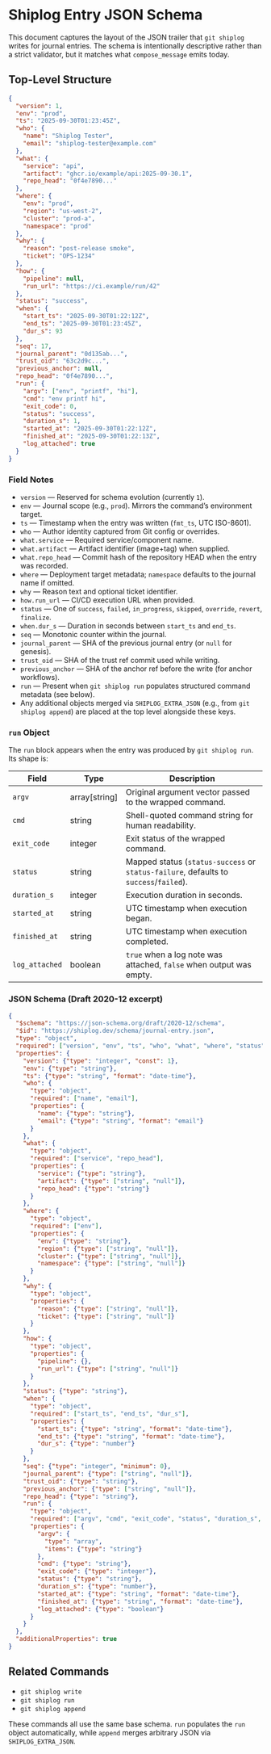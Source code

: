 # Shiplog Entry JSON Schema

This document captures the layout of the JSON trailer that `git shiplog` writes for journal entries. The schema is intentionally descriptive rather than a strict validator, but it matches what `compose_message` emits today.

## Top-Level Structure

```json
{
  "version": 1,
  "env": "prod",
  "ts": "2025-09-30T01:23:45Z",
  "who": {
    "name": "Shiplog Tester",
    "email": "shiplog-tester@example.com"
  },
  "what": {
    "service": "api",
    "artifact": "ghcr.io/example/api:2025-09-30.1",
    "repo_head": "0f4e7890..."
  },
  "where": {
    "env": "prod",
    "region": "us-west-2",
    "cluster": "prod-a",
    "namespace": "prod"
  },
  "why": {
    "reason": "post-release smoke",
    "ticket": "OPS-1234"
  },
  "how": {
    "pipeline": null,
    "run_url": "https://ci.example/run/42"
  },
  "status": "success",
  "when": {
    "start_ts": "2025-09-30T01:22:12Z",
    "end_ts": "2025-09-30T01:23:45Z",
    "dur_s": 93
  },
  "seq": 17,
  "journal_parent": "0d135ab...",
  "trust_oid": "63c2d9c...",
  "previous_anchor": null,
  "repo_head": "0f4e7890...",
  "run": {
    "argv": ["env", "printf", "hi"],
    "cmd": "env printf hi",
    "exit_code": 0,
    "status": "success",
    "duration_s": 1,
    "started_at": "2025-09-30T01:22:12Z",
    "finished_at": "2025-09-30T01:22:13Z",
    "log_attached": true
  }
}
```

### Field Notes

- `version` — Reserved for schema evolution (currently `1`).
- `env` — Journal scope (e.g., `prod`). Mirrors the command’s environment target.
- `ts` — Timestamp when the entry was written (`fmt_ts`, UTC ISO-8601).
- `who` — Author identity captured from Git config or overrides.
- `what.service` — Required service/component name.
- `what.artifact` — Artifact identifier (image+tag) when supplied.
- `what.repo_head` — Commit hash of the repository HEAD when the entry was recorded.
- `where` — Deployment target metadata; `namespace` defaults to the journal name if omitted.
- `why` — Reason text and optional ticket identifier.
- `how.run_url` — CI/CD execution URL when provided.
- `status` — One of `success`, `failed`, `in_progress`, `skipped`, `override`, `revert`, `finalize`.
- `when.dur_s` — Duration in seconds between `start_ts` and `end_ts`.
- `seq` — Monotonic counter within the journal.
- `journal_parent` — SHA of the previous journal entry (or `null` for genesis).
- `trust_oid` — SHA of the trust ref commit used while writing.
- `previous_anchor` — SHA of the anchor ref before the write (for anchor workflows).
- `run` — Present when `git shiplog run` populates structured command metadata (see below).
- Any additional objects merged via `SHIPLOG_EXTRA_JSON` (e.g., from `git shiplog append`) are placed at the top level alongside these keys.

### `run` Object

The `run` block appears when the entry was produced by `git shiplog run`. Its shape is:

| Field | Type | Description |
|-------|------|-------------|
| `argv` | array[string] | Original argument vector passed to the wrapped command. |
| `cmd` | string | Shell-quoted command string for human readability. |
| `exit_code` | integer | Exit status of the wrapped command. |
| `status` | string | Mapped status (`status-success` or `status-failure`, defaults to `success`/`failed`). |
| `duration_s` | integer | Execution duration in seconds. |
| `started_at` | string | UTC timestamp when execution began. |
| `finished_at` | string | UTC timestamp when execution completed. |
| `log_attached` | boolean | `true` when a log note was attached, `false` when output was empty. |

### JSON Schema (Draft 2020-12 excerpt)

```json
{
  "$schema": "https://json-schema.org/draft/2020-12/schema",
  "$id": "https://shiplog.dev/schema/journal-entry.json",
  "type": "object",
  "required": ["version", "env", "ts", "who", "what", "where", "status", "when", "seq", "trust_oid", "repo_head"],
  "properties": {
    "version": {"type": "integer", "const": 1},
    "env": {"type": "string"},
    "ts": {"type": "string", "format": "date-time"},
    "who": {
      "type": "object",
      "required": ["name", "email"],
      "properties": {
        "name": {"type": "string"},
        "email": {"type": "string", "format": "email"}
      }
    },
    "what": {
      "type": "object",
      "required": ["service", "repo_head"],
      "properties": {
        "service": {"type": "string"},
        "artifact": {"type": ["string", "null"]},
        "repo_head": {"type": "string"}
      }
    },
    "where": {
      "type": "object",
      "required": ["env"],
      "properties": {
        "env": {"type": "string"},
        "region": {"type": ["string", "null"]},
        "cluster": {"type": ["string", "null"]},
        "namespace": {"type": ["string", "null"]}
      }
    },
    "why": {
      "type": "object",
      "properties": {
        "reason": {"type": ["string", "null"]},
        "ticket": {"type": ["string", "null"]}
      }
    },
    "how": {
      "type": "object",
      "properties": {
        "pipeline": {},
        "run_url": {"type": ["string", "null"]}
      }
    },
    "status": {"type": "string"},
    "when": {
      "type": "object",
      "required": ["start_ts", "end_ts", "dur_s"],
      "properties": {
        "start_ts": {"type": "string", "format": "date-time"},
        "end_ts": {"type": "string", "format": "date-time"},
        "dur_s": {"type": "number"}
      }
    },
    "seq": {"type": "integer", "minimum": 0},
    "journal_parent": {"type": ["string", "null"]},
    "trust_oid": {"type": "string"},
    "previous_anchor": {"type": ["string", "null"]},
    "repo_head": {"type": "string"},
    "run": {
      "type": "object",
      "required": ["argv", "cmd", "exit_code", "status", "duration_s", "started_at", "finished_at", "log_attached"],
      "properties": {
        "argv": {
          "type": "array",
          "items": {"type": "string"}
        },
        "cmd": {"type": "string"},
        "exit_code": {"type": "integer"},
        "status": {"type": "string"},
        "duration_s": {"type": "number"},
        "started_at": {"type": "string", "format": "date-time"},
        "finished_at": {"type": "string", "format": "date-time"},
        "log_attached": {"type": "boolean"}
      }
    }
  },
  "additionalProperties": true
}
```

## Related Commands

- `git shiplog write`
- `git shiplog run`
- `git shiplog append`

These commands all use the same base schema. `run` populates the `run` object automatically, while `append` merges arbitrary JSON via `SHIPLOG_EXTRA_JSON`.
